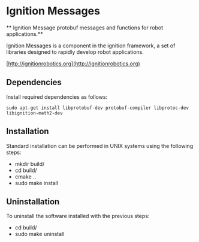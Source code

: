 # Ignition Messages

** Ignition Message protobuf messages and functions for robot applications.**

Ignition Messages is a component in the ignition framework, a set
of libraries designed to rapidly develop robot applications.

  [http://ignitionrobotics.org](http://ignitionrobotics.org)

## Dependencies

Install required dependencies as follows:

    sudo apt-get install libprotobuf-dev protobuf-compiler libprotoc-dev libignition-math2-dev

## Installation

Standard installation can be performed in UNIX systems using the following
steps:

 - mkdir build/
 - cd build/
 - cmake ..
 - sudo make install

## Uninstallation

To uninstall the software installed with the previous steps:

 - cd build/
 - sudo make uninstall
